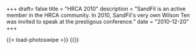 +++
draft= false
title = "HRCA 2010"
description = "SandFil is an active member in the HRCA community. In 2010, SandFil's very own Wilson Ten was invited to speak at the prestigous conference."
date = "2010-12-20"
+++

{{< load-photoswipe >}}
{{<gallery dir="img/events/hrca2010/" caption-position="none" />}}
